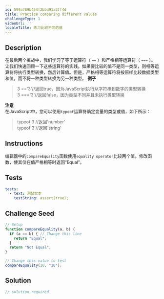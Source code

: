 ```yaml
---
id: 599a789b454f2bbd91a3ff4d
title: Practice comparing different values
challengeType: 1
videoUrl: ''
localeTitle: 练习比较不同的值
---
```


## Description
<section id="description">在最后两个挑战中，我们学习了等于运算符（ <code>==</code> ）和严格相等运算符（ <code>===</code> ）。让我们快速回顾一下这些运算符的实践。如果要比较的值不是同一类型，则相等运算符将执行类型转换，然后计算值。但是，严格相等运算符将按原样比较数据类型和值，而不将一种类型转换为另一种类型。 <strong>例子</strong> <blockquote> 3 ==&#39;3&#39;//返回true，因为JavaScript执行从字符串到数字的类型转换<br> 3 ===&#39;3&#39;//返回false，因为类型不同并且未执行类型转换</blockquote> <strong>注意</strong> <br>在JavaScript中，您可以使用<code>typeof</code>运算符确定变量的类型或值，如下所示： <blockquote> typeof 3 //返回&#39;number&#39; <br> typeof&#39;3&#39;//返回&#39;string&#39; </blockquote></section>

## Instructions
<section id="instructions">编辑器中的<code>compareEquality</code>函数使用<code>equality operator</code>比较两个值。修改函数，使其仅在值严格相等时返回“Equal”。 </section>

## Tests
<section id='tests'>

```yml
tests:
  - text: 測試文本
    testString: assert(true);

```

</section>

## Challenge Seed
<section id='challengeSeed'>

<div id='js-seed'>

```js
// Setup
function compareEquality(a, b) {
  if (a == b) { // Change this line
    return "Equal";
  }
  return "Not Equal";
}

// Change this value to test
compareEquality(10, "10");

```

</div>



</section>

## Solution
<section id='solution'>

```js
// solution required
```
</section>
